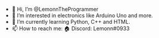 - 👋 Hi, I’m @LemonnTheProgrammer
- 👀 I’m interested in electronics like Arduino Uno and more.
- 🌱 I’m currently learning Python, C++ and HTML.
- 📫 How to reach me:
     🏠 Discord: Lemonn#0933
